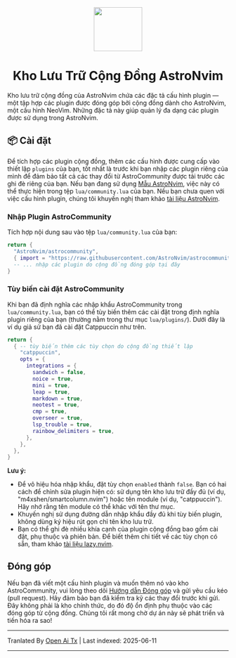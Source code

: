 <div align="center" id="madewithlua">
  <img
    src="https://astronvim.com/logo/astronvim.svg"
    width="110"
    ,
    height="100"
  />
</div>
<h1 align="center">Kho Lưu Trữ Cộng Đồng AstroNvim</h1>

Kho lưu trữ cộng đồng của AstroNvim chứa các đặc tả cấu hình plugin — một tập hợp các plugin được đóng góp bởi cộng đồng dành cho AstroNvim, một cấu hình NeoVim. Những đặc tả này giúp quản lý đa dạng các plugin được sử dụng trong AstroNvim.

## 📦 Cài đặt

Để tích hợp các plugin cộng đồng, thêm các cấu hình được cung cấp vào thiết lập `plugins` của bạn, tốt nhất là trước khi bạn nhập các plugin riêng của mình để đảm bảo tất cả các thay đổi từ AstroCommunity được tải trước các ghi đè riêng của bạn. Nếu bạn đang sử dụng [Mẫu AstroNvim](https://github.com/AstroNvim/template), việc này có thể thực hiện trong tệp `lua/community.lua` của bạn. Nếu bạn chưa quen với việc cấu hình plugin, chúng tôi khuyến nghị tham khảo [tài liệu AstroNvim](https://docs.astronvim.com/configuration/customizing_plugins/).

### Nhập Plugin AstroCommunity

Tích hợp nội dung sau vào tệp `lua/community.lua` của bạn:

```lua
return {
  "AstroNvim/astrocommunity",
  { import = "https://raw.githubusercontent.com/AstroNvim/astrocommunity/main/astrocommunity.colorscheme.catppuccin" },
  -- ... nhập các plugin do cộng đồng đóng góp tại đây
}
```

### Tùy biến cài đặt AstroCommunity

Khi bạn đã định nghĩa các nhập khẩu AstroCommunity trong `lua/community.lua`, bạn có thể tùy biến thêm các cài đặt trong định nghĩa plugin riêng của bạn (thường nằm trong thư mục `lua/plugins/`). Dưới đây là ví dụ giả sử bạn đã cài đặt Catppuccin như trên.

```lua
return {
  { -- tùy biến thêm các tùy chọn do cộng đồng thiết lập
    "catppuccin",
    opts = {
      integrations = {
        sandwich = false,
        noice = true,
        mini = true,
        leap = true,
        markdown = true,
        neotest = true,
        cmp = true,
        overseer = true,
        lsp_trouble = true,
        rainbow_delimiters = true,
      },
    },
  },
}
```

**Lưu ý:**

- Để vô hiệu hóa nhập khẩu, đặt tùy chọn `enabled` thành `false`. Bạn có hai cách để chỉnh sửa plugin hiện có: sử dụng tên kho lưu trữ đầy đủ (ví dụ, "m4xshen/smartcolumn.nvim") hoặc tên module (ví dụ, "catppuccin"). Hãy nhớ rằng tên module có thể khác với tên thư mục.
- Khuyến nghị sử dụng đường dẫn nhập khẩu đầy đủ khi tùy biến plugin, không dùng ký hiệu rút gọn chỉ tên kho lưu trữ.
- Bạn có thể ghi đè nhiều khía cạnh của plugin cộng đồng bao gồm cài đặt, phụ thuộc và phiên bản. Để biết thêm chi tiết về các tùy chọn có sẵn, tham khảo [tài liệu lazy.nvim](https://lazy.folke.io/).

## Đóng góp

Nếu bạn đã viết một cấu hình plugin và muốn thêm nó vào kho AstroCommunity, vui lòng theo dõi [Hướng dẫn Đóng góp](https://raw.githubusercontent.com/AstroNvim/astrocommunity/main/CONTRIBUTING.md) và gửi yêu cầu kéo (pull request). Hãy đảm bảo bạn đã kiểm tra kỹ các thay đổi trước khi gửi. Đây không phải là kho chính thức, do đó độ ổn định phụ thuộc vào các đóng góp từ cộng đồng. Chúng tôi rất mong chờ dự án này sẽ phát triển và tiến hóa ra sao!

---

Tranlated By [Open Ai Tx](https://github.com/OpenAiTx/OpenAiTx) | Last indexed: 2025-06-11

---